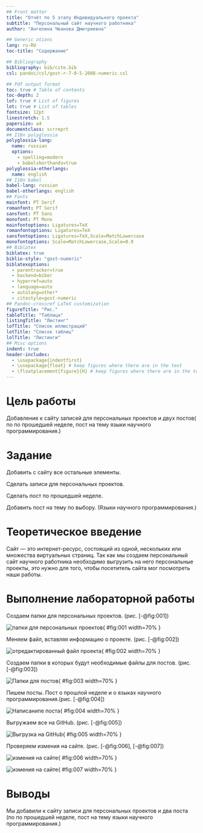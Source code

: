 ```yaml
---
## Front matter
title: "Отчёт по 5 этапу Индивидуального проекта"
subtitle: "Персональный сайт научного работника"
author: "Ангелина Чванова Дмитриевна"

## Generic otions
lang: ru-RU
toc-title: "Содержание"

## Bibliography
bibliography: bib/cite.bib
csl: pandoc/csl/gost-r-7-0-5-2008-numeric.csl

## Pdf output format
toc: true # Table of contents
toc-depth: 2
lof: true # List of figures
lot: true # List of tables
fontsize: 12pt
linestretch: 1.5
papersize: a4
documentclass: scrreprt
## I18n polyglossia
polyglossia-lang:
  name: russian
  options:
	- spelling=modern
	- babelshorthands=true
polyglossia-otherlangs:
  name: english
## I18n babel
babel-lang: russian
babel-otherlangs: english
## Fonts
mainfont: PT Serif
romanfont: PT Serif
sansfont: PT Sans
monofont: PT Mono
mainfontoptions: Ligatures=TeX
romanfontoptions: Ligatures=TeX
sansfontoptions: Ligatures=TeX,Scale=MatchLowercase
monofontoptions: Scale=MatchLowercase,Scale=0.9
## Biblatex
biblatex: true
biblio-style: "gost-numeric"
biblatexoptions:
  - parentracker=true
  - backend=biber
  - hyperref=auto
  - language=auto
  - autolang=other*
  - citestyle=gost-numeric
## Pandoc-crossref LaTeX customization
figureTitle: "Рис."
tableTitle: "Таблица"
listingTitle: "Листинг"
lofTitle: "Список иллюстраций"
lotTitle: "Список таблиц"
lolTitle: "Листинги"
## Misc options
indent: true
header-includes:
  - \usepackage{indentfirst}
  - \usepackage{float} # keep figures where there are in the text
  - \floatplacement{figure}{H} # keep figures where there are in the text
---
```


# Цель работы

Добавление к сайту записей для персональных проектов и двух постов( по по прошедшей неделе, пост на тему языки научного программирования.)

# Задание

Добавить с сайту все остальные элементы.

Сделать записи для персональных проектов.

Сделать пост по прошедшей неделе.

Добавить пост на тему по выбору. (Языки научного программирования.)

# Теоретическое введение

Сайт  — это интернет-ресурс, состоящий из одной, нескольких или множества виртуальных страниц. Так как мы создаем  персональный сайт научного работника необходимо выгрузить на него персональные проекты, это нужно для того, чтобы посетитель сайта мог посмотреть наши работы.

# Выполнение лабораторной работы


Создаем папки для персональных проектов. (рис. [-@fig:001])

![папки для персональных проектов](image/1.png){ #fig:001 width=70% }

Меняем файл, вставляя информацию о проекте. (рис. [-@fig:002])

![отредактированный файл проекта](image/2.png){ #fig:002 width=70% }

Создаем папки в которых будут необходимые файлы для постов. (рис. [-@fig:003])

![Папки для постов](image/3.png){ #fig:003 width=70% }

Пишем посты. Пост о прошлой неделе и о языках научного программирования.(рис. [-@fig:004])

![Написанипе поста](image/4.png){ #fig:004 width=70% }

Выгружаем все на GitHub. (рис. [-@fig:005])

![Выгрузка на GitHub ](image/7.png){ #fig:005 width=70% }

Проверяем измения на сайте. (рис. [-@fig:006], [-@fig:007])

![измения на сайте ](image/5.png){ #fig:006 width=70% }

![измения на сайте](image/6.png){ #fig:007 width=70% }

# Выводы

Мы добавили к сайту записи для персональных проектов и два поста (по по прошедшей неделе, пост на тему языки научного программирования.)
